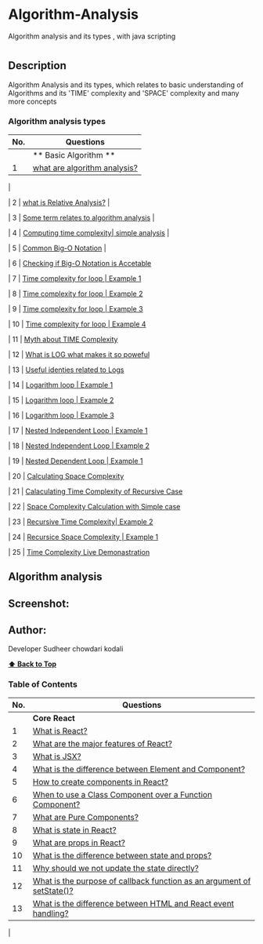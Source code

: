 # Algorithm-Analysis
Algorithm analysis and its types , with java scripting
# 

## Description
<p> Algorithm Analysis and its types, which relates to basic understanding of Algorithms and its 'TIME' complexity and 'SPACE' complexity and many more concepts </p>



<!--## Tech-stack
<p> Project is done entirely with Javascript </p>-->

### Algorithm analysis types

| No. | Questions                                                                                                                                                  |
| --- | -------------------------------------------------------------------------------------------------------------------------------------------------------------------------------------------------------------------------------- |
|     | ** Basic Algorithm **                                                                                                                                      |
| 1   | [what are algorithm analysis?](#what-are-Algorithm-analysis)
|

| 2   | [what is Relative Analysis?](#what-is-Relative-analysis)
|

| 3   | [Some term relates to algorithm analysis](#Some-term-relate-to-algorithm-analysis)
|

| 4   | [Computing time complexity| simple analysis](#Computing-time-complexity|simple-analysis)
|

| 5   | [Common Big-O Notation](#Common-Big-O-Notation)
|

| 6   | [Checking if Big-O Notation is Accetable](#Checking-if-Big-O-Notation-is-Accetable)

| 7   | [Time complexity for loop | Example 1 ](#Time-complexity-for-loop-|-Example-1 )

| 8   | [Time complexity for loop | Example 2 ](#Time-complexity-for-loop-|-Example-2 )

| 9   | [Time complexity for loop | Example 3 ](#Time-complexity-for-loop-|-Example-3 )

| 10  | [Time complexity for loop | Example 4 ](#Time-complexity-for-loop-|-Example-4 )

| 11  | [Myth about TIME Complexity](#Myth-about-TIME-Complexity)

| 12  | [What is LOG what makes it so poweful](#[What-is-LOG-what-makes-it-so-poweful)
          
| 13  | [Useful identies related to Logs](#Useful-identies-related-to-Logs)        

| 14  | [Logarithm loop | Example 1](#Logarithm-loop-|-Example-1)

| 15  | [Logarithm loop | Example 2](#)

| 16  | [Logarithm loop | Example 3](#)

| 17  | [Nested Independent Loop | Example 1](#)

| 18  | [Nested Independent Loop | Example 2](#)

| 19  | [Nested Dependent Loop | Example 1](#)

| 20  | [Calculating Space Complexity](#)

| 21  | [Calaculating Time Complexity of Recursive Case](#)

| 22  | [Space Complexity Calculation with Simple case](#)

| 23  | [Recursive Time Complexity| Example 2](#)

| 24  | [Recursice Space Complexity | Example 1](#)

| 25  | [Time Complexity Live Demonastration](#)



 ## Algorithm analysis

<!--<ol>
                <li> what is Algorithm Analysis </li>
                <li> what is Relative Analysis</li>
                <li> Some term relates to algorithm analysis </li>
                <li> Computing time complexity| Simple Example1 </li>
                <li> Common Big-O Notation</li>
                <li> Checking if Big-O Notation is Accetable </li>  
                <li> Time complexity for Loop | Example 1 </li>
                <li> Time complexity for Loop | Example 2 </li>
                <li> Time complexity for Loop | Example 3 </li>
                <li> Time complexity for Loop | Example 4 </li>
                <li> Myth about TIME Complexity </li>
                <li> What is LOG what makes it so Powerful </li>
                <li> Useful Identities related to logs </li>
                <li> Logarithm loop | Example1 </li>
                <li> Logarithm loop | Example2 </li>
                <li> Logarithm loop | Example3 </li>
                <li> Nexted Independent Loop | Example 1 </li>
                <li> Nexted Independent Loop | Example 2 </li>
                <li> Nexted Dependent Loop | Example 1 </li>
                <li> calculating space complexity </li>
                <li> calculating time complexity of recrusive cases</li>
                <li> space complexity calculation simple case</li>
                <li> Recursive Time Complexity | Example 2 </li>
                <li> Recursive Space Complexity | Example 2 </li>
                <li> Time complexity Live Demonistration </li>
</ol>-->


## Screenshot:

<!--![Image of TREX GAME](./trex.png)-->

## Author:

Developer Sudheer chowdari kodali

  **[⬆ Back to Top](#Algorithm-analysis-types)**






  ### Table of Contents

| No. | Questions                                                                                                                                                  |
| --- | -------------------------------------------------------------------------------------------------------------------------------------------------------------------------------------------------------------------------------- |
|     | **Core React**                                                                                                                                             |
| 1   | [What is React?](#what-is-react)                                                                                                                           |                                                                      
| 2   | [What are the major features of React?](#what-are-the-major-features-of-react)                                                                             |                                                                      
| 3   | [What is JSX?](#what-is-jsx)                                                                                                                               |                                                                    
| 4   | [What is the difference between Element and Component?](#what-is-the-difference-between-element-and-component)                                             |                                                                      
| 5   | [How to create components in React?](#how-to-create-components-in-react)                                                                                   |                                                                      
| 6   | [When to use a Class Component over a Function Component?](#when-to-use-a-class-component-over-a-function-component)                                       |                                                                      
| 7   | [What are Pure Components?](#what-are-pure-components)                                                                                                     |                                                                      
| 8   | [What is state in React?](#what-is-state-in-react)                                                                                                         |                                                                      
| 9   | [What are props in React?](#what-are-props-in-react)                                                                                                       |                                                                     
| 10  | [What is the difference between state and props?](#what-is-the-difference-between-state-and-props)                                                         |                                                                      
| 11  | [Why should we not update the state directly?](#why-should-we-not-update-the-state-directly)                                                               |                                                                      
| 12  | [What is the purpose of callback function as an argument of setState()?](#what-is-the-purpose-of-callback-function-as-an-argument-of-setstate)             |                                                                     
| 13  | [What is the difference between HTML and React event handling?](#what-is-the-difference-between-html-and-react-event-handling)                             |                                                                    
  |
